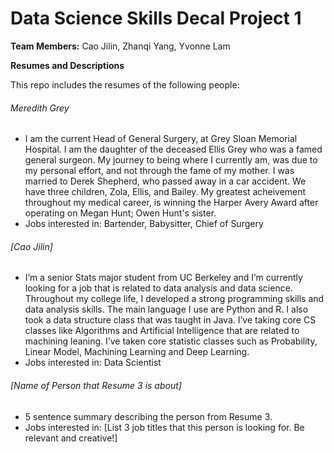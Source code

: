 # Data Science Skills Decal Project 1

**Team Members:** Cao Jilin, Zhanqi Yang, Yvonne Lam 

**Resumes and Descriptions**  

This repo includes the resumes of the following people:


###### Meredith Grey
* I am the current Head of General Surgery, at Grey Sloan Memorial Hospital. I am the daughter of the deceased Ellis Grey who was a famed general surgeon. My journey to being where I currently am, was due to my personal effort, and not through the fame of my mother. I was married to Derek Shepherd, who passed away in a car accident. We have three children, Zola, Ellis, and Bailey. My greatest acheivement throughout my medical career, is winning the Harper Avery Award after operating on Megan Hunt; Owen Hunt's sister. 
* Jobs interested in: Bartender, Babysitter, Chief of Surgery

###### [Cao Jilin]
* I’m a senior Stats major student from UC Berkeley and I’m currently looking for a job that
is related to data analysis and data science. Throughout my college life, I developed a strong programming skills and data analysis skills. The main language I use are Python and R. I also took a data structure class that was taught in Java. I’ve taking core CS classes like Algorithms and Artificial Intelligence that are related to machining leaning. I’ve taken core statistic classes such as Probability, Linear Model, Machining Learning and Deep Learning.
* Jobs interested in: Data Scientist

###### [Name of Person that Resume 3 is about]
* 5 sentence summary describing the person from Resume 3.
* Jobs interested in: [List 3 job titles that this person is looking for. Be relevant and creative!]
